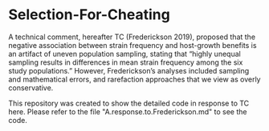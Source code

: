 # Selection-For-Cheating

A technical comment, hereafter TC (Frederickson 2019), proposed that the negative association between strain frequency and host-growth benefits is an artifact of uneven population sampling, stating that “highly unequal sampling results in differences in mean strain frequency among the six study populations.” However, Frederickson’s analyses included sampling and mathematical errors, and rarefaction approaches that we view as overly conservative. 

This repository was created to show the detailed code in response to TC here. Please refer to the file  	"A.response.to.Frederickson.md" to see the code.
